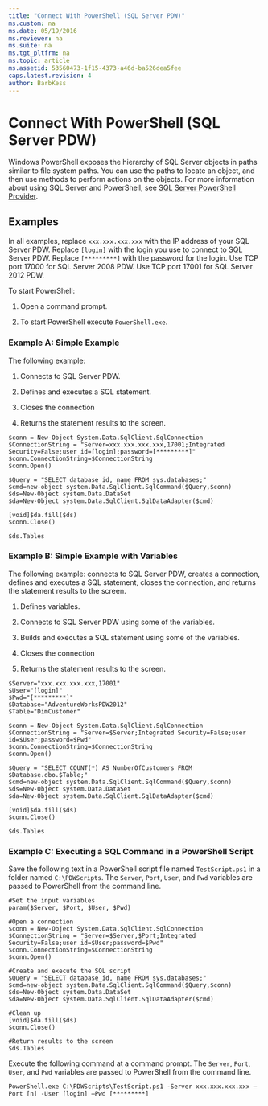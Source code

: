 ```yaml
---
title: "Connect With PowerShell (SQL Server PDW)"
ms.custom: na
ms.date: 05/19/2016
ms.reviewer: na
ms.suite: na
ms.tgt_pltfrm: na
ms.topic: article
ms.assetid: 53560473-1f15-4373-a46d-ba526dea5fee
caps.latest.revision: 4
author: BarbKess
---
```

# Connect With PowerShell (SQL Server PDW)
Windows PowerShell exposes the hierarchy of SQL Server objects in paths similar to file system paths. You can use the paths to locate an object, and then use methods to perform actions on the objects. For more information about using SQL Server and PowerShell, see [SQL Server PowerShell Provider](http://msdn.microsoft.com/en-us/library/cc281947.aspx).  
  
## Examples  
In all examples, replace `xxx.xxx.xxx.xxx` with the IP address of your SQL Server PDW. Replace `[login]` with the login you use to connect to SQL Server PDW. Replace `[*********]` with the password for the login. Use TCP port 17000 for SQL Server 2008 PDW. Use TCP port 17001 for SQL Server 2012 PDW.  
  
To start PowerShell:  
  
1.  Open a command prompt.  
  
2.  To start PowerShell execute `PowerShell.exe`.  
  
### Example A: Simple Example  
The following example:  
  
1.  Connects to SQL Server PDW.  
  
2.  Defines and executes a SQL statement.  
  
3.  Closes the connection  
  
4.  Returns the statement results to the screen.  
  
```  
$conn = New-Object System.Data.SqlClient.SqlConnection  
$ConnectionString = "Server=xxx.xxx.xxx.xxx,17001;Integrated Security=False;user id=[login];password=[*********]"  
$conn.ConnectionString=$ConnectionString  
$conn.Open()  
  
$Query = "SELECT database_id, name FROM sys.databases;"  
$cmd=new-object system.Data.SqlClient.SqlCommand($Query,$conn)  
$ds=New-Object system.Data.DataSet  
$da=New-Object system.Data.SqlClient.SqlDataAdapter($cmd)  
  
[void]$da.fill($ds)  
$conn.Close()  
  
$ds.Tables  
```  
  
### Example B: Simple Example with Variables  
The following example: connects to SQL Server PDW, creates a connection, defines and executes a SQL statement, closes the connection, and returns the statement results to the screen.  
  
1.  Defines variables.  
  
2.  Connects to SQL Server PDW using some of the variables.  
  
3.  Builds and executes a SQL statement using some of the variables.  
  
4.  Closes the connection  
  
5.  Returns the statement results to the screen.  
  
```  
$Server="xxx.xxx.xxx.xxx,17001"  
$User="[login]"  
$Pwd="[*********]"  
$Database="AdventureWorksPDW2012"  
$Table="DimCustomer"  
  
$conn = New-Object System.Data.SqlClient.SqlConnection  
$ConnectionString = "Server=$Server;Integrated Security=False;user id=$User;password=$Pwd"  
$conn.ConnectionString=$ConnectionString  
$conn.Open()  
  
$Query = "SELECT COUNT(*) AS NumberOfCustomers FROM $Database.dbo.$Table;"  
$cmd=new-object system.Data.SqlClient.SqlCommand($Query,$conn)  
$ds=New-Object system.Data.DataSet  
$da=New-Object system.Data.SqlClient.SqlDataAdapter($cmd)  
  
[void]$da.fill($ds)  
$conn.Close()  
  
$ds.Tables  
```  
  
### Example C: Executing a SQL Command in a PowerShell Script  
Save the following text in a PowerShell script file named `TestScript.ps1` in a folder named `C:\PDWScripts`. The `Server`, `Port`, `User`, and `Pwd` variables are passed to PowerShell from the command line.  
  
```  
#Set the input variables  
param($Server, $Port, $User, $Pwd)  
  
#Open a connection  
$conn = New-Object System.Data.SqlClient.SqlConnection  
$ConnectionString = "Server=$Server,$Port;Integrated Security=False;user id=$User;password=$Pwd"  
$conn.ConnectionString=$ConnectionString  
$conn.Open()  
  
#Create and execute the SQL script  
$Query = "SELECT database_id, name FROM sys.databases;"  
$cmd=new-object system.Data.SqlClient.SqlCommand($Query,$conn)  
$ds=New-Object system.Data.DataSet  
$da=New-Object system.Data.SqlClient.SqlDataAdapter($cmd)  
  
#Clean up  
[void]$da.fill($ds)  
$conn.Close()  
  
#Return results to the screen  
$ds.Tables  
```  
  
Execute the following command at a command prompt. The `Server`, `Port`, `User`, and `Pwd` variables are passed to PowerShell from the command line.  
  
```  
PowerShell.exe C:\PDWScripts\TestScript.ps1 -Server xxx.xxx.xxx.xxx –Port [n] -User [login] –Pwd [*********]  
```  
  
